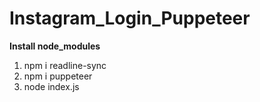 # Instagram_Login_Puppeteer
**Install node_modules**
1. npm i readline-sync
2. npm i puppeteer
3. node index.js
